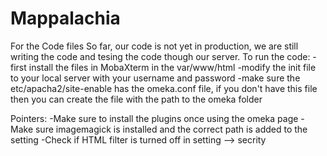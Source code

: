 # Mappalachia

For the Code files
So far, our code  is not yet in production, we are still writing the code and tesing the code though our server.
To run the code:
  -first install the files in MobaXterm in the var/www/html 
  -modify the init file to your local server with your username and password
  -make sure the etc/apacha2/site-enable has the omeka.conf file, if you don't have this file then you can create the file with the path to    the omeka folder

Pointers:
  -Make sure to install the plugins once using the omeka page
  -Make sure imagemagick is installed and the correct path is added to the setting
  -Check if HTML filter is turned off in setting --> secrity
